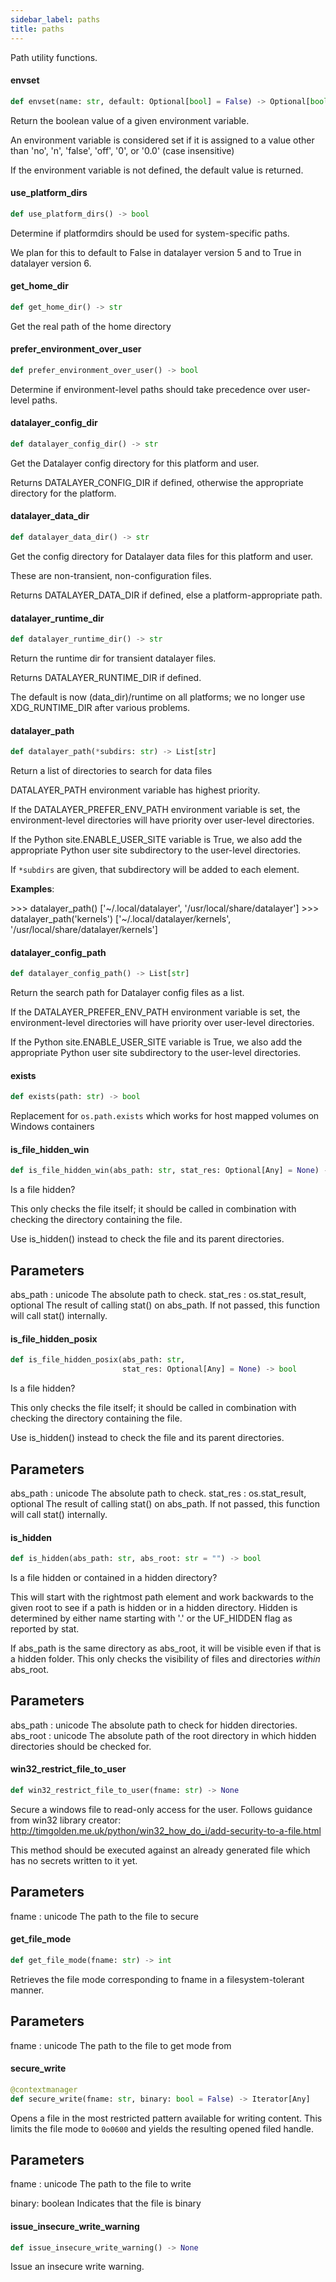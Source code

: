 ```yaml
---
sidebar_label: paths
title: paths
---
```


Path utility functions.

#### envset

```python
def envset(name: str, default: Optional[bool] = False) -> Optional[bool]
```

Return the boolean value of a given environment variable.

An environment variable is considered set if it is assigned to a value
other than &#x27;no&#x27;, &#x27;n&#x27;, &#x27;false&#x27;, &#x27;off&#x27;, &#x27;0&#x27;, or &#x27;0.0&#x27; (case insensitive)

If the environment variable is not defined, the default value is returned.

#### use\_platform\_dirs

```python
def use_platform_dirs() -> bool
```

Determine if platformdirs should be used for system-specific paths.

We plan for this to default to False in datalayer version 5 and to True
in datalayer version 6.

#### get\_home\_dir

```python
def get_home_dir() -> str
```

Get the real path of the home directory

#### prefer\_environment\_over\_user

```python
def prefer_environment_over_user() -> bool
```

Determine if environment-level paths should take precedence over user-level paths.

#### datalayer\_config\_dir

```python
def datalayer_config_dir() -> str
```

Get the Datalayer config directory for this platform and user.

Returns DATALAYER_CONFIG_DIR if defined, otherwise the appropriate
directory for the platform.

#### datalayer\_data\_dir

```python
def datalayer_data_dir() -> str
```

Get the config directory for Datalayer data files for this platform and user.

These are non-transient, non-configuration files.

Returns DATALAYER_DATA_DIR if defined, else a platform-appropriate path.

#### datalayer\_runtime\_dir

```python
def datalayer_runtime_dir() -> str
```

Return the runtime dir for transient datalayer files.

Returns DATALAYER_RUNTIME_DIR if defined.

The default is now (data_dir)/runtime on all platforms;
we no longer use XDG_RUNTIME_DIR after various problems.

#### datalayer\_path

```python
def datalayer_path(*subdirs: str) -> List[str]
```

Return a list of directories to search for data files

DATALAYER_PATH environment variable has highest priority.

If the DATALAYER_PREFER_ENV_PATH environment variable is set, the environment-level
directories will have priority over user-level directories.

If the Python site.ENABLE_USER_SITE variable is True, we also add the
appropriate Python user site subdirectory to the user-level directories.


If ``*subdirs`` are given, that subdirectory will be added to each element.

**Examples**:

  
  &gt;&gt;&gt; datalayer_path()
  [&#x27;~/.local/datalayer&#x27;, &#x27;/usr/local/share/datalayer&#x27;]
  &gt;&gt;&gt; datalayer_path(&#x27;kernels&#x27;)
  [&#x27;~/.local/datalayer/kernels&#x27;, &#x27;/usr/local/share/datalayer/kernels&#x27;]

#### datalayer\_config\_path

```python
def datalayer_config_path() -> List[str]
```

Return the search path for Datalayer config files as a list.

If the DATALAYER_PREFER_ENV_PATH environment variable is set, the
environment-level directories will have priority over user-level
directories.

If the Python site.ENABLE_USER_SITE variable is True, we also add the
appropriate Python user site subdirectory to the user-level directories.

#### exists

```python
def exists(path: str) -> bool
```

Replacement for `os.path.exists` which works for host mapped volumes
on Windows containers

#### is\_file\_hidden\_win

```python
def is_file_hidden_win(abs_path: str, stat_res: Optional[Any] = None) -> bool
```

Is a file hidden?

This only checks the file itself; it should be called in combination with
checking the directory containing the file.

Use is_hidden() instead to check the file and its parent directories.

Parameters
----------
abs_path : unicode
    The absolute path to check.
stat_res : os.stat_result, optional
    The result of calling stat() on abs_path. If not passed, this function
    will call stat() internally.

#### is\_file\_hidden\_posix

```python
def is_file_hidden_posix(abs_path: str,
                         stat_res: Optional[Any] = None) -> bool
```

Is a file hidden?

This only checks the file itself; it should be called in combination with
checking the directory containing the file.

Use is_hidden() instead to check the file and its parent directories.

Parameters
----------
abs_path : unicode
    The absolute path to check.
stat_res : os.stat_result, optional
    The result of calling stat() on abs_path. If not passed, this function
    will call stat() internally.

#### is\_hidden

```python
def is_hidden(abs_path: str, abs_root: str = "") -> bool
```

Is a file hidden or contained in a hidden directory?

This will start with the rightmost path element and work backwards to the
given root to see if a path is hidden or in a hidden directory. Hidden is
determined by either name starting with &#x27;.&#x27; or the UF_HIDDEN flag as
reported by stat.

If abs_path is the same directory as abs_root, it will be visible even if
that is a hidden folder. This only checks the visibility of files
and directories *within* abs_root.

Parameters
----------
abs_path : unicode
    The absolute path to check for hidden directories.
abs_root : unicode
    The absolute path of the root directory in which hidden directories
    should be checked for.

#### win32\_restrict\_file\_to\_user

```python
def win32_restrict_file_to_user(fname: str) -> None
```

Secure a windows file to read-only access for the user.
Follows guidance from win32 library creator:
http://timgolden.me.uk/python/win32_how_do_i/add-security-to-a-file.html

This method should be executed against an already generated file which
has no secrets written to it yet.

Parameters
----------

fname : unicode
    The path to the file to secure

#### get\_file\_mode

```python
def get_file_mode(fname: str) -> int
```

Retrieves the file mode corresponding to fname in a filesystem-tolerant manner.

Parameters
----------

fname : unicode
    The path to the file to get mode from

#### secure\_write

```python
@contextmanager
def secure_write(fname: str, binary: bool = False) -> Iterator[Any]
```

Opens a file in the most restricted pattern available for
writing content. This limits the file mode to `0o0600` and yields
the resulting opened filed handle.

Parameters
----------

fname : unicode
    The path to the file to write

binary: boolean
    Indicates that the file is binary

#### issue\_insecure\_write\_warning

```python
def issue_insecure_write_warning() -> None
```

Issue an insecure write warning.


